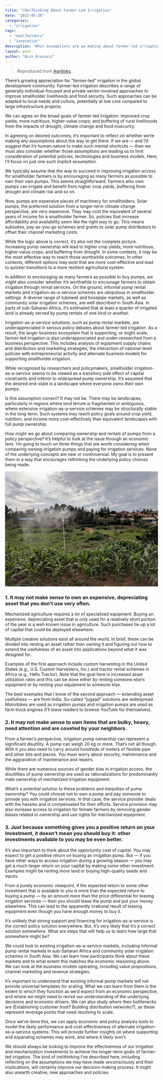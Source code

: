 ```yaml
---
title: "(Re)Thinking About Farmer-Led Irrigation"
date: "2022-05-20"
categories: 
  - "irrigation"
tags: 
  - "smallholders"
  - "innovation"
description: "What assumptions are we making about farmer-led irrigation?"
layout: post
author: "Nick Brozović"
---
```


>Reproduced from [Agrilinks](https://agrilinks.org/post/rethinking-about-farmer-led-irrigation).

There’s growing appreciation for “farmer-led” irrigation in the global development community. Farmer-led irrigation describes a range of generally individual-focused and private sector-involved approaches to improve smallholder livelihoods and food security. Such approaches can be adapted to local needs and culture, potentially at low cost compared to large infrastructure projects.

We can agree on the broad goals of farmer-led irrigation: improved crop yields; more nutritious, higher-value crops; and buffering of rural livelihoods from the impacts of drought, climate change and food insecurity.

In agreeing on desired outcomes, it’s important to reflect on whether we’re making any assumptions about the way to get there. If we are — and I’d suggest that it’s human nature to make such mental shortcuts — then we must also consider whether those assumptions are leading us to limit consideration of potential policies, technologies and business models. Here, I’ll focus on just one such implicit assumption.

We typically assume that the way to succeed in improving irrigation access for smallholder farmers is by encouraging as many farmers as possible to own their own pumps. This seems straightforward. Farmers who own pumps can irrigate and benefit from higher crop yields, buffering from drought and climate risk and so on.

Now, pumps are expensive pieces of machinery for smallholders. Solar pumps, the preferred solution from a longer-term climate change perspective, are very expensive. They may cost the equivalent of several years of income for a smallholder farmer. So, policies that increase affordability and availability seem like the right way to go. This means subsidies, pay-as-you-go schemes and grants to solar pump distributors to offset their channel marketing costs.

While the logic above is correct, it’s also not the complete picture. Increasing pump ownership will lead to higher crop yields; more nutritious, higher-value crops; and buffering from drought. In some contexts, it may be the most effective way to reach those worthwhile outcomes. In other contexts, different options may exist that are more cost-effective and lead to quicker transitions to a more resilient agricultural system.

In addition to encouraging as many farmers as possible to buy pumps, we might also consider whether it’s worthwhile to encourage farmers to obtain irrigation through rental services. On the ground, informal pump rental markets and irrigation-as-a-service schemes are ubiquitous in smallholder settings. A diverse range of tubewell and hosepipe markets, as well as community solar irrigation schemes, are well described in South Asia. In parts of sub-Saharan Africa, it’s estimated that at least a quarter of irrigated land is already served by pump rentals of one kind or another.

Irrigation-as-a-service solutions, such as pump rental markets, are underappreciated in serious policy debates about farmer-led irrigation. As a result, the larger business ecosystem that is supporting, or might scale, farmer-led irrigation is also underappreciated and under-researched from a business perspective. This includes analysis of equipment supply chains and distribution and marketing strategies, the interaction of national-level policies with entrepreneurial activity and alternate business models for supporting smallholder irrigation.

While recognized by researchers and policymakers, smallholder irrigation-as-a-service seems to be viewed as a transitory side effect of capital constraints and inferior to widespread pump ownership. It’s assumed that the desired end-state is a landscape where everyone owns their own pumps.

Is this assumption correct? It may not be. There may be landscapes, particularly in regions where land tenure is fragmented or ambiguous, where extensive irrigation-as-a-service schemes may be structurally stable in the long-term. Such systems may reach policy goals around crop yield, nutrition, and income more cost-effectively than equivalent landscapes with full pump ownership.

How might we go about comparing ownership and rentals of pumps from a policy perspective? It’s helpful to look at the issue through an economic lens. I’m going to touch on three things that are worth considering when comparing owning irrigation pumps and paying for irrigation services. None of the underlying concepts are new or controversial. My goal is to present them in a way that encourages rethinking the underlying policy choices being made.

![Smallholder irrigation solutions](/assets/images/Volta_Irrigation-2018-11-09-small.jpg)

### 1. It may not make sense to own an expensive, depreciating asset that you don’t use very often.

Mechanized agriculture requires a lot of specialized equipment. Buying an expensive, depreciating asset that is only used for a relatively short portion of the year is a well-known issue in agriculture. Such purchases tie up a lot of capital that could be deployed elsewhere.

Multiple creative solutions exist all around the world. In brief, these can be divided into renting an asset rather than owning it and figuring out how to extend the usefulness of an asset into applications beyond what it was designed for.

Examples of the first approach include custom harvesting in the United States (e.g., U.S. Custom Harvesters, Inc.) and tractor rental schemes in Africa (e.g., Hello Tractor). Note that the goal here is increased asset utilization rates and this can be done either by renting someone else’s equipment or by renting your equipment to someone else.

The best examples that I know of the second approach — extending asset usefulness — are from India. So-called “jugaad” solutions are widespread. Motorbikes are used as irrigation pumps and irrigation pumps are used as farm truck engines (I’ll leave readers to browse YouTube for themselves).

### 2. It may not make sense to own items that are bulky, heavy, need attention and are coveted by your neighbors.

From a farmer’s perspective, irrigation pump ownership can represent a significant disutility. A pump can weigh 20 kg or more. That’s not all though. With it you also need to carry around hundreds of meters of flexible pipe and other bits and pieces. You must worry about security, maintenance and the aggravation of maintenance and repairs.

While there are numerous sources of gender bias in irrigation access, the disutilities of pump ownership are used as rationalizations for predominantly male ownership of mechanized irrigation equipment.

What’s a potential solution to these problems and inequities of pump ownership? You could choose not to own a pump and pay someone to provide you with irrigation services. In that case, the service provider deals with the hassles and is compensated for their efforts. Service provision may also increase access to irrigation for female farmers by removing gender biases related to ownership and use rights for mechanized equipment.

### 3. Just because something gives you a positive return on your investment, it doesn’t mean you should buy it: other investments available to you may be even better.

It’s also important to think about the opportunity cost of capital. You may expect to get a positive return on buying an irrigation pump. But — if you have other ways to access irrigation during a growing season — you may get a much larger return on your capital by making some other investment. Examples might be renting more land or buying high-quality seeds and inputs.

From a purely economic viewpoint, if the expected return to some other investment that is available to you is more than the expected return to buying a pump — by an amount more than the price differential for leasing irrigation services — then you should lease the pump and put your money elsewhere. This can lead to the apparently irrational result of leasing equipment even though you have enough money to buy it.

It’s unlikely that strong support and financing for irrigation-as-a-service is the correct policy solution everywhere. But, it’s very likely that it’s a correct solution somewhere. What are steps that will help us to learn how large that somewhere might be?

We could look to existing irrigation-as-a-service markets, including informal pump rental markets in sub-Saharan Africa and community solar irrigation schemes in South Asia. We can learn how participants think about these markets and to what extent this matches the economic reasoning above. We can look at the business models operating, including value propositions, channel marketing and revenue strategies.

It’s important to understand that existing informal pump markets will not provide universal templates for scaling. What we can learn from them is the extent to which they function as we’d expect from an economic perspective, and where we might need to revisit our understanding of the underlying decisions and economic drivers. We can also study where their bottlenecks are (Establishing customer trust? Building distribution networks?), as these represent leverage points that need resolving to scale.

Once we’ve done this, we can apply economic and policy analysis tools to model the likely performance and cost-effectiveness of alternate irrigation-as-a-service systems. This will provide further insights on where supporting and expanding schemes may work, and where it likely won’t.

We should always be looking to improve the effectiveness of our irrigation and mechanization investments to achieve the longer-term goals of farmer-led irrigation. The kind of (re)thinking I’ve described here, including reflecting on the assumptions we may have made unconsciously and their implications, will certainly improve our decision-making process. It might also unearth creative, new approaches and policies.
